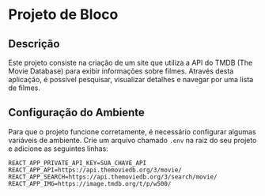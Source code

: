 # Projeto de Bloco

## Descrição

Este projeto consiste na criação de um site que utiliza a API do TMDB (The Movie Database) para exibir informações sobre filmes. Através desta aplicação, é possível pesquisar, visualizar detalhes e navegar por uma lista de filmes.

## Configuração do Ambiente

Para que o projeto funcione corretamente, é necessário configurar algumas variáveis de ambiente. Crie um arquivo chamado `.env` na raiz do seu projeto e adicione as seguintes linhas:

```properties
REACT_APP_PRIVATE_API_KEY=SUA_CHAVE_API
REACT_APP_API=https://api.themoviedb.org/3/movie/
REACT_APP_SEARCH=https://api.themoviedb.org/3/search/movie/
REACT_APP_IMG=https://image.tmdb.org/t/p/w500/
